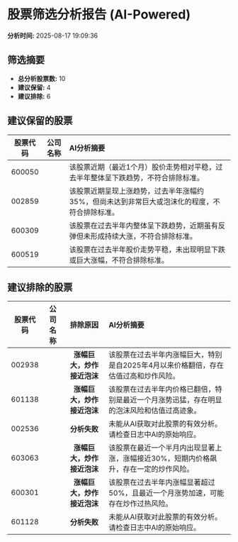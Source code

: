 # 股票筛选分析报告 (AI-Powered)

**分析时间:** 2025-08-17 19:09:36

## 筛选摘要

- **总分析股票数:** 10
- **建议保留:** 4
- **建议排除:** 6

## 建议保留的股票

| 股票代码 | 公司名称 | AI分析摘要 |
|:---:|:---:|:---|
| 600050 |  | 该股票近期（最近1个月）股价走势相对平稳，过去半年整体呈下跌趋势，不符合排除标准。 |
| 002859 |  | 该股票近期呈现上涨趋势，过去半年涨幅约35%，但尚未达到非常巨大或泡沫化的程度，不符合排除标准。 |
| 600309 |  | 该股票在过去半年内整体呈下跌趋势，近期虽有反弹但未形成持续大涨，不符合排除标准。 |
| 600519 |  | 该股票在过去半年股价走势平稳，未出现明显下跌或巨大涨幅，不符合排除标准。 |

## 建议排除的股票

| 股票代码 | 公司名称 | 排除原因 | AI分析摘要 |
|:---:|:---:|:---:|:---|
| 002938 |  | **涨幅巨大，炒作接近泡沫** | 该股票在过去半年内涨幅巨大，特别是自2025年4月以来价格翻倍，存在估值过高和炒作风险。 |
| 601138 |  | **涨幅巨大，炒作接近泡沫** | 该股票在过去半年内价格已翻倍，特别是最近一个月涨势迅猛，存在明显的泡沫风险和估值过高迹象。 |
| 002536 |  | **分析失败** | 未能从AI获取对此股票的有效分析。请检查日志中AI的原始响应。 |
| 603063 |  | **涨幅巨大，炒作接近泡沫** | 该股票在最近一个半月内出现显著上涨，涨幅接近30%，短期内价格飙升，存在一定的炒作风险。 |
| 600301 |  | **涨幅巨大，炒作接近泡沫** | 该股票在过去半年内涨幅显著超过50%，且最近一个月涨势加速，可能存在炒作过热风险。 |
| 601128 |  | **分析失败** | 未能从AI获取对此股票的有效分析。请检查日志中AI的原始响应。 |
